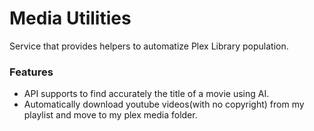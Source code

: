 # Media Utilities

Service that provides helpers to automatize Plex Library population.

### Features

- API supports to find accurately the title of a movie using AI.
- Automatically download youtube videos(with no copyright) from my playlist and move to my plex media folder.

